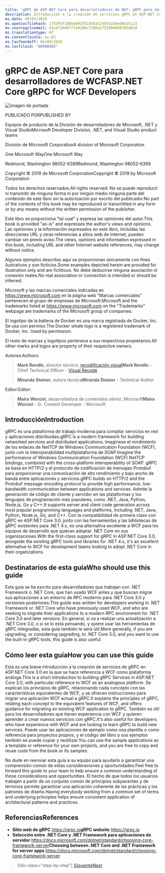 ```yaml
---
title: 'gRPC de ASP.NET Core para desarrolladores de WCF: gRPC para desarrolladores de WCF'
description: Introducción a la creación de servicios gRPC en ASP.NET Core 3.0 para desarrolladores de WCF
ms.date: 09/02/2019
ms.openlocfilehash: 175dfbf1880a0937615543c248fba3bed0e25c23
ms.sourcegitcommit: e3cbf26d67f7e9286c7108a2752804050762d02d
ms.translationtype: HT
ms.contentlocale: es-ES
ms.lasthandoff: 04/09/2020
ms.locfileid: "80988965"
---
```

# <a name="aspnet-core-grpc-for-wcf-developers"></a><span data-ttu-id="8c54f-103">gRPC de ASP.NET Core para desarrolladores de WCF</span><span class="sxs-lookup"><span data-stu-id="8c54f-103">ASP.NET Core gRPC for WCF Developers</span></span>

![imagen de portada](./media/cover.png)

<span data-ttu-id="8c54f-105">PUBLICADO POR</span><span class="sxs-lookup"><span data-stu-id="8c54f-105">PUBLISHED BY</span></span>

<span data-ttu-id="8c54f-106">Equipos de producto de la División de desarrolladores de Microsoft, .NET y Visual Studio</span><span class="sxs-lookup"><span data-stu-id="8c54f-106">Microsoft Developer Division, .NET, and Visual Studio product teams</span></span>

<span data-ttu-id="8c54f-107">División de Microsoft Corporation</span><span class="sxs-lookup"><span data-stu-id="8c54f-107">A division of Microsoft Corporation</span></span>

<span data-ttu-id="8c54f-108">One Microsoft Way</span><span class="sxs-lookup"><span data-stu-id="8c54f-108">One Microsoft Way</span></span>

<span data-ttu-id="8c54f-109">Redmond, Washington 98052-6399</span><span class="sxs-lookup"><span data-stu-id="8c54f-109">Redmond, Washington 98052-6399</span></span>

<span data-ttu-id="8c54f-110">Copyright © 2019 de Microsoft Corporation</span><span class="sxs-lookup"><span data-stu-id="8c54f-110">Copyright © 2019 by Microsoft Corporation</span></span>

<span data-ttu-id="8c54f-111">Todos los derechos reservados.</span><span class="sxs-lookup"><span data-stu-id="8c54f-111">All rights reserved.</span></span> <span data-ttu-id="8c54f-112">No se puede reproducir ni transmitir de ninguna forma ni por ningún medio ninguna parte del contenido de este libro sin la autorización por escrito del publicador.</span><span class="sxs-lookup"><span data-stu-id="8c54f-112">No part of the contents of this book may be reproduced or transmitted in any form or by any means without the written permission of the publisher.</span></span>

<span data-ttu-id="8c54f-113">Este libro se proporciona “tal cual” y expresa las opiniones del autor.</span><span class="sxs-lookup"><span data-stu-id="8c54f-113">This book is provided "as-is" and expresses the author's views and opinions.</span></span> <span data-ttu-id="8c54f-114">Las opiniones y la información expresados en este libro, incluidas las direcciones URL y otras referencias a sitios web de Internet, pueden cambiar sin previo aviso.</span><span class="sxs-lookup"><span data-stu-id="8c54f-114">The views, opinions and information expressed in this book, including URL and other Internet website references, may change without notice.</span></span>

<span data-ttu-id="8c54f-115">Algunos ejemplos descritos aquí se proporcionan únicamente con fines ilustrativos y son ficticios.</span><span class="sxs-lookup"><span data-stu-id="8c54f-115">Some examples depicted herein are provided for illustration only and are fictitious.</span></span> <span data-ttu-id="8c54f-116">No debe deducirse ninguna asociación ni conexión reales.</span><span class="sxs-lookup"><span data-stu-id="8c54f-116">No real association or connection is intended or should be inferred.</span></span>

<span data-ttu-id="8c54f-117">Microsoft y las marcas comerciales indicadas en https://www.microsoft.com en la página web "Marcas comerciales" pertenecen al grupo de empresas de Microsoft.</span><span class="sxs-lookup"><span data-stu-id="8c54f-117">Microsoft and the trademarks listed at https://www.microsoft.com on the "Trademarks" webpage are trademarks of the Microsoft group of companies.</span></span>

<span data-ttu-id="8c54f-118">El logotipo de la ballena de Docker es una marca registrada de Docker, Inc. Se usa con permiso.</span><span class="sxs-lookup"><span data-stu-id="8c54f-118">The Docker whale logo is a registered trademark of Docker, Inc. Used by permission.</span></span>

<span data-ttu-id="8c54f-119">El resto de marcas y logotipos pertenece a sus respectivos propietarios.</span><span class="sxs-lookup"><span data-stu-id="8c54f-119">All other marks and logos are property of their respective owners.</span></span>

<span data-ttu-id="8c54f-120">Autores:</span><span class="sxs-lookup"><span data-stu-id="8c54f-120">Authors:</span></span>

> <span data-ttu-id="8c54f-121">**Mark Rendle**, director técnico, [recodificación visual](https://visualrecode.com)</span><span class="sxs-lookup"><span data-stu-id="8c54f-121">**Mark Rendle** - Chief Technical Officer - [Visual Recode](https://visualrecode.com)</span></span>
>
> <span data-ttu-id="8c54f-122">**Miranda Steiner**, autora técnica</span><span class="sxs-lookup"><span data-stu-id="8c54f-122">**Miranda Steiner** - Technical Author</span></span>

<span data-ttu-id="8c54f-123">Editor:</span><span class="sxs-lookup"><span data-stu-id="8c54f-123">Editor:</span></span>

> <span data-ttu-id="8c54f-124">**Maira Wenzel**, desarrolladora de contenidos sénior, Microsoft</span><span class="sxs-lookup"><span data-stu-id="8c54f-124">**Maira Wenzel** - Sr. Content Developer - Microsoft</span></span>

## <a name="introduction"></a><span data-ttu-id="8c54f-125">Introducción</span><span class="sxs-lookup"><span data-stu-id="8c54f-125">Introduction</span></span>

<span data-ttu-id="8c54f-126">gRPC es una plataforma de trabajo moderna para compilar servicios en red y aplicaciones distribuidas.</span><span class="sxs-lookup"><span data-stu-id="8c54f-126">gRPC is a modern framework for building networked services and distributed applications.</span></span> <span data-ttu-id="8c54f-127">Imagínese el rendimiento de los enlaces de NetTCP de Windows Communication Foundation (WCF), junto con la interoperabilidad multiplataforma de SOAP.</span><span class="sxs-lookup"><span data-stu-id="8c54f-127">Imagine the performance of Windows Communication Foundation (WCF) NetTCP bindings, combined with the cross-platform interoperability of SOAP.</span></span> <span data-ttu-id="8c54f-128">gRPC se basa en HTTP/2 y el protocolo de codificación de mensajes Protobuf para proporcionar una comunicación de alto rendimiento y bajo ancho de banda entre aplicaciones y servicios.</span><span class="sxs-lookup"><span data-stu-id="8c54f-128">gRPC builds on HTTP/2 and the Protobuf message-encoding protocol to provide high performance, low-bandwidth communication between applications and services.</span></span> <span data-ttu-id="8c54f-129">Admite la generación de código de cliente y servidor en las plataformas y los lenguajes de programación más populares, como .NET, Java, Python, Node.js, Go y C++.</span><span class="sxs-lookup"><span data-stu-id="8c54f-129">It supports server and client code generation across most popular programming languages and platforms, including .NET, Java, Python, Node.js, Go, and C++.</span></span> <span data-ttu-id="8c54f-130">Con la compatibilidad de primera clase con gRPC en ASP.NET Core 3.0, junto con las herramientas y las bibliotecas de gRPC existentes para .NET 4.x, es una alternativa excelente a WCF para los equipos de desarrollo que quieran adoptar .NET Core en sus organizaciones.</span><span class="sxs-lookup"><span data-stu-id="8c54f-130">With the first-class support for gRPC in ASP.NET Core 3.0, alongside the existing gRPC tools and libraries for .NET 4.x, it's an excellent alternative to WCF for development teams looking to adopt .NET Core in their organizations.</span></span>

## <a name="who-should-use-this-guide"></a><span data-ttu-id="8c54f-131">Destinatarios de esta guía</span><span class="sxs-lookup"><span data-stu-id="8c54f-131">Who should use this guide</span></span>

<span data-ttu-id="8c54f-132">Esta guía se ha escrito para desarrolladores que trabajan con .NET Framework o .NET Core, que han usado WCF antes y que buscan migrar sus aplicaciones a un entorno de RPC moderno para .NET Core 3.0 y versiones posteriores.</span><span class="sxs-lookup"><span data-stu-id="8c54f-132">This guide was written for developers working in .NET Framework or .NET Core who have previously used WCF, and who are seeking to migrate their applications to a modern RPC environment for .NET Core 3.0 and later versions.</span></span> <span data-ttu-id="8c54f-133">En general, si va a realizar una actualización a .NET Core 3.0, o si se lo está pensando, y quiere usar las herramientas de gRPC integradas, esta guía también le será útil.</span><span class="sxs-lookup"><span data-stu-id="8c54f-133">More generally, if you are upgrading, or considering upgrading, to .NET Core 3.0, and you want to use the built-in gRPC tools, this guide is also useful.</span></span>

## <a name="how-you-can-use-this-guide"></a><span data-ttu-id="8c54f-134">Cómo leer esta guía</span><span class="sxs-lookup"><span data-stu-id="8c54f-134">How you can use this guide</span></span>

<span data-ttu-id="8c54f-135">Esta es una breve introducción a la creación de servicios de gRPC en ASP.NET Core 3.0 en la que se hace referencia a WCF como plataforma análoga.</span><span class="sxs-lookup"><span data-stu-id="8c54f-135">This is a short introduction to building gRPC Services in ASP.NET Core 3.0, with particular reference to WCF as an analogous platform.</span></span> <span data-ttu-id="8c54f-136">Se explican los principios de gRPC, relacionando cada concepto con las características equivalentes de WCF, y se ofrecen instrucciones para migrar una aplicación WCF actual a gRPC.</span><span class="sxs-lookup"><span data-stu-id="8c54f-136">It explains the principles of gRPC, relating each concept to the equivalent features of WCF, and offers guidance for migrating an existing WCF application to gRPC.</span></span> <span data-ttu-id="8c54f-137">También es útil para los desarrolladores que tienen experiencia con WCF y quieren aprender a crear nuevos servicios con gRPC.</span><span class="sxs-lookup"><span data-stu-id="8c54f-137">It's also useful for developers who have experience with WCF and are looking to learn gRPC to build new services.</span></span> <span data-ttu-id="8c54f-138">Puede usar las aplicaciones de ejemplo como una plantilla o como referencia para proyectos propios, y el código del libro o sus ejemplos también se puede copiar y reutilizar.</span><span class="sxs-lookup"><span data-stu-id="8c54f-138">You can use the sample applications as a template or reference for your own projects, and you are free to copy and reuse code from the book or its samples.</span></span>

<span data-ttu-id="8c54f-139">No dude en reenviar esta guía a su equipo para ayudarlo a garantizar una comprensión común de estas consideraciones y oportunidades.</span><span class="sxs-lookup"><span data-stu-id="8c54f-139">Feel free to forward this guide to your team to help ensure a common understanding of these considerations and opportunities.</span></span> <span data-ttu-id="8c54f-140">El hecho de que todos los usuarios trabajen a partir de un conjunto común de principios subyacentes y de términos permite garantizar una aplicación coherente de las prácticas y los patrones de diseño.</span><span class="sxs-lookup"><span data-stu-id="8c54f-140">Having everybody working from a common set of terms and underlying principles helps ensure consistent application of architectural patterns and practices.</span></span>

## <a name="references"></a><span data-ttu-id="8c54f-141">Referencias</span><span class="sxs-lookup"><span data-stu-id="8c54f-141">References</span></span>

- <span data-ttu-id="8c54f-142">**Sitio web de gRPC**
  <https://grpc.io></span><span class="sxs-lookup"><span data-stu-id="8c54f-142">**gRPC website**
<https://grpc.io></span></span>
- <span data-ttu-id="8c54f-143">**Selección entre .NET Core y .NET Framework para aplicaciones de servidor**
  <https://docs.microsoft.com/dotnet/standard/choosing-core-framework-server></span><span class="sxs-lookup"><span data-stu-id="8c54f-143">**Choosing between .NET Core and .NET Framework for server apps**
<https://docs.microsoft.com/dotnet/standard/choosing-core-framework-server></span></span>

>[!div class="step-by-step"]
>[<span data-ttu-id="8c54f-144">Siguiente</span><span class="sxs-lookup"><span data-stu-id="8c54f-144">Next</span></span>](introduction.md)
